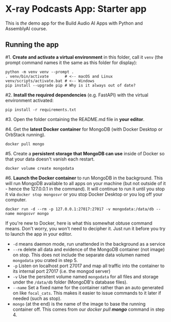 # X-ray Podcasts App: Starter app

This is *the* demo app for the Build Audio AI Apps with Python and AssemblyAI course.

## Running the app

#1. **Create and activate a virtual environment** in this folder, call it `venv` 
(the prompt command names it the same as this folder for display):

```shell
python -m venv venv --prompt .
. venv/bin/activate       # <-- macOS and Linux
venv/scripts/activate.bat # <-- Windows
pip install --upgrade pip # Why is it always out of date?
```

#2. **Install the required dependencies** (e.g. FastAPI) with the virtual environment activated:

```shell
pip install -r requirements.txt
```

#3. Open the folder containing the README.md file in **your editor**.

#4. Get the **latest Docker container** for MongoDB (with Docker Desktop or OrbStack running).

```shell
docker pull mongo
```
#5. Create a **persistent storage that MongoDB can use** inside of Docker so that your data doesn't vanish each restart.

```shell
docker volume create mongodata
```

#6. **Launch the Docker container** to run MongoDB in the background. This will run MongoDB available to all apps on your machine (but not outside of it - hence the 127.0.0.1 in the command). It will continue to run it until you stop it via `docker stop mongosvr` or you stop Docker Desktop or you log off your computer.

```shell
docker run -d --rm -p 127.0.0.1:27017:27017 -v mongodata:/data/db --name mongosvr mongo
```

If you're new to Docker, here is what this somewhat obtuse command means. Don't worry, you won't need to decipher it. Just run it before you try to launch the app in your editor.

* `-d` means daemon mode, run unattended in the background as a service
* `--rm` delete all data and evidence of the MongoDB container (not image) on stop. This does not include the separate data volumen named `mongodata` you crated in step 5.
* `-p` Listen on localhost port 27017 and map all traffic into the container to its internal port 27017 (i.e. the mongod server)
* `-v` Use the persitent volume named `mongodata` for all files and storage under the `/data/db` folder (MongoDB's database files).
* `--name` Set a fixed name for the container rather than an auto generated on like `focal_cats`. This makes it easier to issue commands to it later if needed (such as stop).
* `mongo` (at the end) is the name of the image to base the running container off. This comes from our *docker pull **mongo*** command in step 4.
